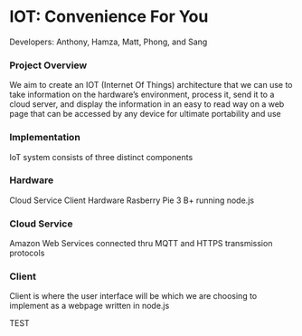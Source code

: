 # IOT: Convenience For You
Developers: Anthony, Hamza, Matt, Phong, and Sang

### Project Overview
We aim to create an IOT (Internet Of Things) architecture that we can use to take information on the hardware’s environment, process it, send it to a cloud server, and display the information in an easy to read way on a web page that can be accessed by any device for ultimate portability and use

### Implementation
IoT system consists of three distinct components

### Hardware
Cloud Service
Client
Hardware
Rasberry Pie 3 B+ running node.js

### Cloud Service
Amazon Web Services connected thru MQTT and HTTPS transmission protocols

### Client
Client is where the user interface will be which we are choosing to implement as a webpage written in node.js




TEST
